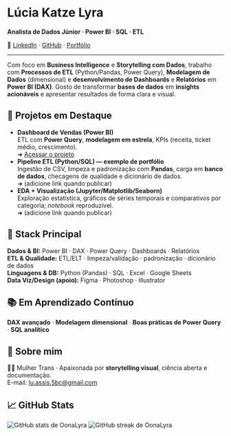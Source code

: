 <h1>Lúcia Katze Lyra</h1>

**Analista de Dados Júnior · Power BI · SQL · ETL**

🔗 <a href="https://linkedin.com/in/lucia-katze-lyra">LinkedIn</a> · 
<a href="https://github.com/OonaLyra">GitHub</a> · 
<a href="https://oonalyra.github.io">Portfólio</a>

---

Com foco em **Business Intelligence** e **Storytelling com Dados**, trabalho com **Processos de ETL** (Python/Pandas, Power Query), **Modelagem de Dados** (dimensional) e **desenvolvimento de Dashboards** e **Relatórios** em **Power BI (DAX)**. Gosto de transformar **bases de dados** em **insights acionáveis** e apresentar resultados de forma clara e visual.

## 🚀 Projetos em Destaque
- **Dashboard de Vendas (Power BI)**  
  ETL com **Power Query**, **modelagem em estrela**, KPIs (receita, ticket médio, crescimento).  
  ➜ <a href="https://oonalyra.github.io/project_analysis.html">Acessar o projeto</a>
- **Pipeline ETL (Python/SQL) — exemplo de portfólio**  
  Ingestão de CSV, limpeza e padronização com **Pandas**, carga em **banco de dados**, checagens de qualidade e dicionário de dados.  
  ➜ (adicione link quando publicar)
- **EDA + Visualização (Jupyter/Matplotlib/Seaborn)**  
  Exploração estatística, gráficos de séries temporais e comparativos por categoria; *notebook* reproduzível.  
  ➜ (adicione link quando publicar)

## 🧰 Stack Principal
**Dados & BI:** Power BI · DAX · Power Query · Dashboards · Relatórios  
**ETL & Qualidade:** ETL/ELT · limpeza/validação · padronização · dicionário de dados  
**Linguagens & DB:** Python (Pandas) · SQL · Excel · Google Sheets  
**Data Viz/Design (apoio):** Figma · Photoshop · Illustrator

## 📚 Em Aprendizado Contínuo
**DAX avançado** · **Modelagem dimensional** · **Boas práticas de Power Query** · **SQL analítico**

## 💬 Sobre mim
🏳️‍⚧️ Mulher Trans · Apaixonada por **storytelling visual**, ciência aberta e documentação.  
E-mail: lu.assis.5bc@gmail.com

## 📈 GitHub Stats
<img src="https://github-readme-stats.vercel.app/api?username=OonaLyra&hide_border=false&show_icons=true" alt="GitHub stats de OonaLyra" />
<img src="https://github-readme-streak-stats.herokuapp.com/?user=OonaLyra&hide_border=false" alt="GitHub streak de OonaLyra" />
